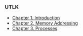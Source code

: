 ### **UTLK**

* [Chapter 1. Introduction](ch1.md)
* [Chapter 2. Memory Addressing](ch2.md)
* [Chapter 3. Processes](ch3.md)